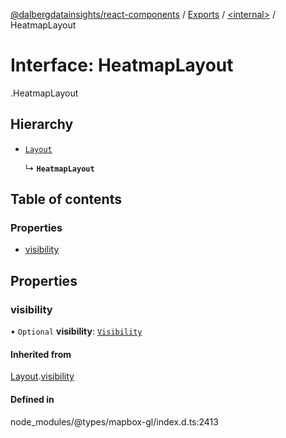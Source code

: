 [@dalbergdatainsights/react-components](../README.md) / [Exports](../modules.md) / [<internal\>](../modules/internal_.md) / HeatmapLayout

# Interface: HeatmapLayout

[<internal>](../modules/internal_.md).HeatmapLayout

## Hierarchy

- [`Layout`](internal_.Layout.md)

  ↳ **`HeatmapLayout`**

## Table of contents

### Properties

- [visibility](internal_.HeatmapLayout.md#visibility)

## Properties

### visibility

• `Optional` **visibility**: [`Visibility`](../modules/internal_.md#visibility-1)

#### Inherited from

[Layout](internal_.Layout.md).[visibility](internal_.Layout.md#visibility)

#### Defined in

node_modules/@types/mapbox-gl/index.d.ts:2413

